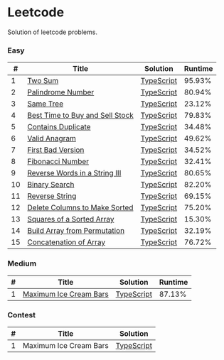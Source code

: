 # Leetcode

Solution of leetcode problems.

<!-- Solutions -->

### **Easy**

| #   | Title                                                                                            | Solution                                                         | Runtime |
| --- | ------------------------------------------------------------------------------------------------ | ---------------------------------------------------------------- | ------- |
| 1   | [Two Sum](https://leetcode.com/problems/two-sum)                                                 | [TypeScript](/src/easy/1.Two-Sum.ts)                             | 95.93%  |
| 2   | [Palindrome Number](https://leetcode.com/problems/palindrome-number/)                            | [TypeScript](/src/easy/9.Palindrome-Number.ts)                   | 80.94%  |
| 3   | [Same Tree](https://leetcode.com/problems/same-tree)                                             | [TypeScript](/src/easy/100.Same-Tree.ts)                         | 23.12%  |
| 4   | [Best Time to Buy and Sell Stock](https://leetcode.com/problems/best-time-to-buy-and-sell-stock) | [TypeScript](/src/easy/121.Best-Time-to-Buy-and%20Sell-Stock.ts) | 79.83%  |
| 5   | [Contains Duplicate](https://leetcode.com/problems/contains-duplicate)                           | [TypeScript](/src/easy/217.Contains-Duplicate.ts)                | 34.48%  |
| 6   | [Valid Anagram](https://leetcode.com/problems/valid-anagram/)                                    | [TypeScript](/src/easy/242.Valid-Anagram.ts)                     | 49.62%  |
| 7   | [First Bad Version](https://leetcode.com/problems/first-bad-version)                             | [TypeScript](/src/easy/278.First-Bad-Version.ts)                 | 34.52%  |
| 8   | [Fibonacci Number](https://leetcode.com/problems/fibonacci-number)                               | [TypeScript](/src/easy/509.Fibonacci-Number.ts)                  | 32.41%  |
| 9   | [Reverse Words in a String III](https://leetcode.com/problems/reverse-words-in-a-string-iii)     | [TypeScript](/src/easy/557.Reverse-Words-in-a-String-III.ts)     | 80.65%  |
| 10  | [Binary Search](https://leetcode.com/problems/binary-search/)                                    | [TypeScript](/src/easy/704.Binary-Search.ts)                     | 82.20%  |
| 11  | [Reverse String](https://leetcode.com/problems/reverse-string)                                   | [TypeScript](/src/easy/344.Reverse-String.ts)                    | 69.15%  |
| 12  | [Delete Columns to Make Sorted](https://leetcode.com/problems/delete-columns-to-make-sorted)     | [TypeScript](/src/easy/944.Delete-Columns-to-Make-Sorted.ts)     | 75.20%  |
| 13  | [Squares of a Sorted Array](https://leetcode.com/problems/squares-of-a-sorted-array)             | [TypeScript](/src/easy/977.Squares-of-a-Sorted-Array.ts)         | 15.30%  |
| 14  | [Build Array from Permutation](https://leetcode.com/problems/build-array-from-permutation)       | [TypeScript](/src/easy/1920.Build-Array-from-Permutation.ts)     | 32.19%  |
| 15  | [Concatenation of Array](https://leetcode.com/problems/concatenation-of-array/)                  | [TypeScript](/src/easy/1929.Concatenation-of-Array.ts)           | 76.72%  |

### **Medium**

| #   | Title                                                                           | Solution                                                 | Runtime |
| --- | ------------------------------------------------------------------------------- | -------------------------------------------------------- | ------- |
| 1   | [Maximum Ice Cream Bars](https://leetcode.com/problems/maximum-ice-cream-bars/) | [TypeScript](/src/medium/1833.Maximum-Ice-Cream-Bars.ts) | 87.13%  |

### **Contest**

| #   | Title                  | Solution                                                                                       |
| --- | ---------------------- | ---------------------------------------------------------------------------------------------- |
| 1   | Maximum Ice Cream Bars | [TypeScript](/src/contest/jan8/6283.Maximum-Count-of-Positive-Integer-and-Negative-Integer.ts) |
